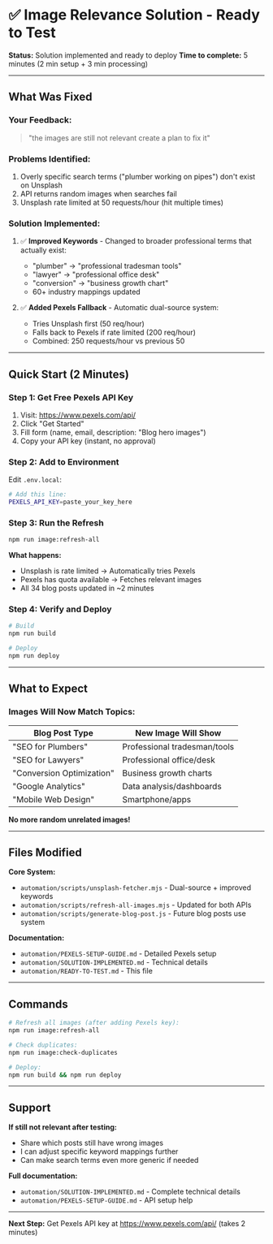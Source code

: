 # ✅ Image Relevance Solution - Ready to Test

**Status:** Solution implemented and ready to deploy
**Time to complete:** 5 minutes (2 min setup + 3 min processing)

---

## What Was Fixed

### Your Feedback:
> "the images are still not relevant create a plan to fix it"

### Problems Identified:
1. Overly specific search terms ("plumber working on pipes") don't exist on Unsplash
2. API returns random images when searches fail
3. Unsplash rate limited at 50 requests/hour (hit multiple times)

### Solution Implemented:
1. ✅ **Improved Keywords** - Changed to broader professional terms that actually exist:
   - "plumber" → "professional tradesman tools"
   - "lawyer" → "professional office desk"
   - "conversion" → "business growth chart"
   - 60+ industry mappings updated

2. ✅ **Added Pexels Fallback** - Automatic dual-source system:
   - Tries Unsplash first (50 req/hour)
   - Falls back to Pexels if rate limited (200 req/hour)
   - Combined: 250 requests/hour vs previous 50

---

## Quick Start (2 Minutes)

### Step 1: Get Free Pexels API Key

1. Visit: https://www.pexels.com/api/
2. Click "Get Started"
3. Fill form (name, email, description: "Blog hero images")
4. Copy your API key (instant, no approval)

### Step 2: Add to Environment

Edit `.env.local`:
```bash
# Add this line:
PEXELS_API_KEY=paste_your_key_here
```

### Step 3: Run the Refresh

```bash
npm run image:refresh-all
```

**What happens:**
- Unsplash is rate limited → Automatically tries Pexels
- Pexels has quota available → Fetches relevant images
- All 34 blog posts updated in ~2 minutes

### Step 4: Verify and Deploy

```bash
# Build
npm run build

# Deploy
npm run deploy
```

---

## What to Expect

### Images Will Now Match Topics:

| Blog Post Type | New Image Will Show |
|---------------|---------------------|
| "SEO for Plumbers" | Professional tradesman/tools |
| "SEO for Lawyers" | Professional office/desk |
| "Conversion Optimization" | Business growth charts |
| "Google Analytics" | Data analysis/dashboards |
| "Mobile Web Design" | Smartphone/apps |

**No more random unrelated images!**

---

## Files Modified

**Core System:**
- `automation/scripts/unsplash-fetcher.mjs` - Dual-source + improved keywords
- `automation/scripts/refresh-all-images.mjs` - Updated for both APIs
- `automation/scripts/generate-blog-post.js` - Future blog posts use system

**Documentation:**
- `automation/PEXELS-SETUP-GUIDE.md` - Detailed Pexels setup
- `automation/SOLUTION-IMPLEMENTED.md` - Technical details
- `automation/READY-TO-TEST.md` - This file

---

## Commands

```bash
# Refresh all images (after adding Pexels key):
npm run image:refresh-all

# Check duplicates:
npm run image:check-duplicates

# Deploy:
npm run build && npm run deploy
```

---

## Support

**If still not relevant after testing:**
- Share which posts still have wrong images
- I can adjust specific keyword mappings further
- Can make search terms even more generic if needed

**Full documentation:**
- `automation/SOLUTION-IMPLEMENTED.md` - Complete technical details
- `automation/PEXELS-SETUP-GUIDE.md` - API setup help

---

**Next Step:** Get Pexels API key at https://www.pexels.com/api/ (takes 2 minutes)
